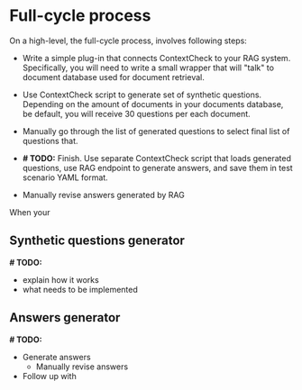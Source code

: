 # Full-cycle process

On a high-level, the full-cycle process, involves following steps:

* Write a simple plug-in that connects ContextCheck to your RAG system. Specifically, you will need to write a small wrapper that will "talk" to document database used for document retrieval.

* Use ContextCheck script to generate set of synthetic questions. Depending on the amount of documents in your documents database, be default, you will receive 30 questions per each document.

* Manually go through the list of generated questions to select final list of questions that.

* **# TODO:** Finish. 
  Use separate ContextCheck script that loads generated questions, use RAG endpoint to generate answers, and save them in test scenario YAML format. 

* Manually revise answers generated by RAG 


When your 


## Synthetic questions generator

**# TODO:**

* explain how it works
* what needs to be implemented

## Answers generator

**# TODO:**

* Generate answers
	* Manually revise answers
* Follow up with 